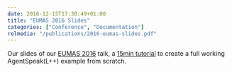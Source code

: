 ```yaml
---
date: 2016-12-15T17:30:49+01:00
title: "EUMAS 2016 Slides"
categories: ["Conference", "Documentation"]
relmedia: "/publications/2016-eumas-slides.pdf"
---
```

Our slides of our [EUMAS 2016](http://eumas-at2016.webs.upv.es/EUMAS2016.html) talk, a [15min tutorial](/tutorials/agentspeak-in-fifteen-minutes) to create a full working AgentSpeak(L++) example from scratch. <!--more--> 
